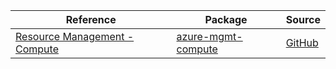 | Reference | Package | Source |
|---|---|---|
|[Resource Management - Compute](mgmt-compute-readme.md)|[azure-mgmt-compute](https://pypi.org/project/azure-mgmt-compute)|[GitHub](https://github.com/Azure/azure-sdk-for-python/blob/main/sdk/compute/azure-mgmt-compute)|
